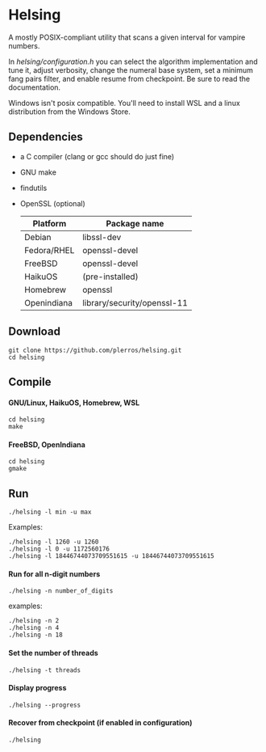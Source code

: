 # Helsing
A mostly POSIX-compliant utility that scans a given interval for vampire numbers.

In *helsing/configuration.h* you can select the algorithm implementation and tune it, adjust verbosity, change the numeral base system, set a minimum fang pairs filter, and enable resume from checkpoint.
Be sure to read the documentation.

Windows isn't posix compatible. You'll need to install WSL and a linux distribution from the Windows Store.

## Dependencies
 - a C compiler (clang or gcc should do just fine)
 - GNU make
 - findutils
 - OpenSSL (optional)

   Platform | Package name
   -------- | ------------
   Debian | libssl-dev
   Fedora/RHEL | openssl-devel
   FreeBSD | openssl-devel
   HaikuOS | (pre-installed)
   Homebrew | openssl
   Openindiana | library/security/openssl-11

## Download
```
git clone https://github.com/plerros/helsing.git
cd helsing
```
## Compile
#### GNU/Linux, HaikuOS, Homebrew, WSL
```
cd helsing
make
```
#### FreeBSD, OpenIndiana
```
cd helsing
gmake
```
## Run
```
./helsing -l min -u max
```
Examples:
```
./helsing -l 1260 -u 1260
./helsing -l 0 -u 1172560176
./helsing -l 18446744073709551615 -u 18446744073709551615
```
#### Run for all n-digit numbers
```
./helsing -n number_of_digits
```
examples:
```
./helsing -n 2
./helsing -n 4
./helsing -n 18
```
#### Set the number of threads
```
./helsing -t threads
```
#### Display progress
```
./helsing --progress
```
#### Recover from checkpoint (if enabled in configuration)
```
./helsing
```
